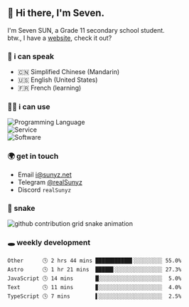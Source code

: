 <!-- DO NOT FORGET TO PULL BEFORE PUSHING -->
## 👋 Hi there, I'm Seven.

I'm Seven SUN, a Grade 11 secondary school student.  
btw., I have a [website](https://sunyz.net), check it out?

### 💬 i can speak

* 🇨🇳 Simplified Chinese (Mandarin)  
* 🇺🇸 English (United States)  
* 🇫🇷 French (learning)

### 👩‍💻 i can use

![Programming Language](https://skillicons.dev/icons?i=cpp,html,python,nodejs,nextjs,tailwind,bash,latex,md)  
![Service](https://skillicons.dev/icons?i=docker,git,nginx,cloudflare,workers,github,linux,vercel,mysql)  
![Software](https://skillicons.dev/icons?i=ai,pr,ps,xd,figma,vim,vscode,pycharm,clion)

### 🌍 get in touch

* Email <i@sunyz.net>
* Telegram [@realSunyz](https://t.me/realSunyz)
* Discord `realSunyz`

### 🐍 snake
<picture>
  <source media="(prefers-color-scheme: dark)" srcset="https://raw.githubusercontent.com/realSunyz/realSunyz/main/snake/snake-dark.svg" />
  <source media="(prefers-color-scheme: light)" srcset="https://raw.githubusercontent.com/realSunyz/realSunyz/main/snake/snake.svg" />
  <img alt="github contribution grid snake animation" src="github-snake.svg" />
</picture>

### 🕳️ weekly development
<!-- waka-box start -->
```text
Other      🕓 2 hrs 44 mins ███████████▌░░░░░░░░░ 55.0%
Astro      🕓 1 hr 21 mins  █████▋░░░░░░░░░░░░░░░ 27.3%
JavaScript 🕓 14 mins       █░░░░░░░░░░░░░░░░░░░░  5.0%
Text       🕓 11 mins       ▊░░░░░░░░░░░░░░░░░░░░  4.0%
TypeScript 🕓 7 mins        ▌░░░░░░░░░░░░░░░░░░░░  2.5%
```
<!-- Powered by https://github.com/realSunyz/waka-box-go . -->
<!-- waka-box end -->